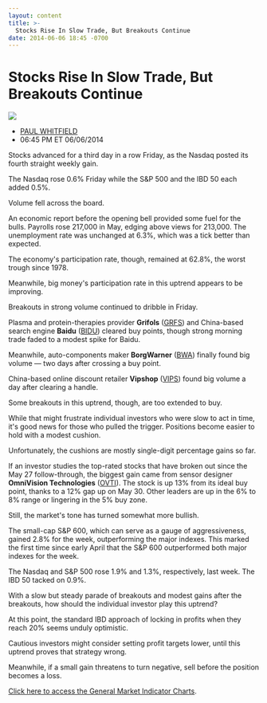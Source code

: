 ```yaml
---
layout: content
title: >-
  Stocks Rise In Slow Trade, But Breakouts Continue
date: 2014-06-06 18:45 -0700
---
```



Stocks Rise In Slow Trade, But Breakouts Continue
==================================================


![](https://www.investors.com/wp-content/uploads/ibd-migrated-images/MPv_140609_635376651536244007.png)

* [PAUL WHITFIELD](https://www.investors.com/author/whitfieldp/ "Posts by PAUL WHITFIELD")
* 06:45 PM ET 06/06/2014




Stocks advanced for a third day in a row Friday, as the Nasdaq posted its fourth straight weekly gain.


The Nasdaq rose 0.6% Friday while the S&P 500 and the IBD 50 each added 0.5%.


Volume fell across the board.


An economic report before the opening bell provided some fuel for the bulls. Payrolls rose 217,000 in May, edging above views for 213,000. The unemployment rate was unchanged at 6.3%, which was a tick better than expected.


The economy's participation rate, though, remained at 62.8%, the worst trough since 1978.


Meanwhile, big money's participation rate in this uptrend appears to be improving.


Breakouts in strong volume continued to dribble in Friday.


Plasma and protein-therapies provider **Grifols** ([GRFS](https://research.investors.com/quote.aspx?symbol=GRFS)) and China-based search engine **Baidu** ([BIDU](https://research.investors.com/quote.aspx?symbol=BIDU)) cleared buy points, though strong morning trade faded to a modest spike for Baidu.


Meanwhile, auto-components maker **BorgWarner** ([BWA](https://research.investors.com/quote.aspx?symbol=BWA)) finally found big volume — two days after crossing a buy point.


China-based online discount retailer **Vipshop** ([VIPS](https://research.investors.com/quote.aspx?symbol=VIPS)) found big volume a day after clearing a handle.


Some breakouts in this uptrend, though, are too extended to buy.


While that might frustrate individual investors who were slow to act in time, it's good news for those who pulled the trigger. Positions become easier to hold with a modest cushion.


Unfortunately, the cushions are mostly single-digit percentage gains so far.


If an investor studies the top-rated stocks that have broken out since the May 27 follow-through, the biggest gain came from sensor designer **OmniVision Technologies** ([OVTI](https://research.investors.com/quote.aspx?symbol=OVTI)). The stock is up 13% from its ideal buy point, thanks to a 12% gap up on May 30. Other leaders are up in the 6% to 8% range or lingering in the 5% buy zone.


Still, the market's tone has turned somewhat more bullish.


The small-cap S&P 600, which can serve as a gauge of aggressiveness, gained 2.8% for the week, outperforming the major indexes. This marked the first time since early April that the S&P 600 outperformed both major indexes for the week.


The Nasdaq and S&P 500 rose 1.9% and 1.3%, respectively, last week. The IBD 50 tacked on 0.9%.


With a slow but steady parade of breakouts and modest gains after the breakouts, how should the individual investor play this uptrend?


At this point, the standard IBD approach of locking in profits when they reach 20% seems unduly optimistic.


Cautious investors might consider setting profit targets lower, until this uptrend proves that strategy wrong.


Meanwhile, if a small gain threatens to turn negative, sell before the position becomes a loss.


[Click here to access the General Market Indicator Charts](https://www.investors.com/pdf/GMI_060914.pdf).




